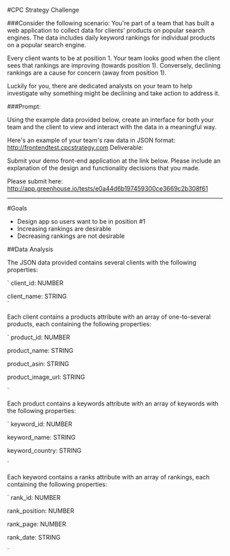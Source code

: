 #CPC Strategy Challenge

###Consider the following scenario:
You're part of a team that has built a web application to collect data for clients' products on popular search engines. The data includes daily keyword rankings for individual products on a popular search engine. 

Every client wants to be at position 1. Your team looks good when the client sees that rankings are improving (towards position 1). Conversely, declining rankings are a cause for concern (away from position 1). 

Luckily for you, there are dedicated analysts on your team to help investigate why something might be declining and take action to address it. 

###Prompt:

Using the example data provided below, create an interface for both your team and the client to view and interact with the data in a meaningful way.
 
Here's an example of your team's raw data in JSON format:
http://frontendtest.cpcstrategy.com 
Deliverable:

Submit your demo front-end application at the link below. Please include an explanation of the design and functionality decisions that you made. 

Please submit here: http://app.greenhouse.io/tests/e0a44d6b197459300ce3669c2b308f61

- - - - - - - - 

#Goals

- Design app so users want to be in position #1
- Increasing rankings are desirable 
- Decreasing rankings are not desirable

##Data Analysis

The JSON data provided contains several clients with the following properties:

`
client_id: NUMBER 

client_name: STRING  
`

Each client contains a products attribute with an array of one-to-several products, each containing the following properties:

`
product_id: NUMBER

product_name: STRING

product_asin: STRING

product_image_url: STRING

`

Each product contains a keywords attribute with an array of keywords with the following properties:

`
keyword_id: NUMBER

keyword_name: STRING

keyword_country: STRING

`

Each keyword contains a ranks attribute with an array of rankings, each containing the following properties:

`
rank_id: NUMBER

rank_position: NUMBER

rank_page: NUMBER

rank_date: STRING

`




